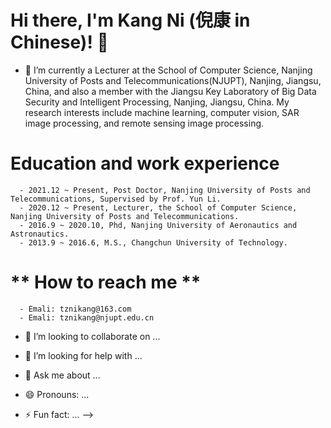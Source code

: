 # Hi there, I'm Kang Ni (倪康 in Chinese)!  👋


- 🔭 I’m currently a Lecturer at the School of Computer Science, Nanjing University of Posts and Telecommunications(NJUPT), Nanjing, Jiangsu, China, and also a member with the Jiangsu Key Laboratory of Big Data Security and Intelligent Processing, Nanjing, Jiangsu, China. My research interests include machine learning, computer vision, SAR image processing, and remote sensing image processing.




# **Education and work experience**
      - 2021.12 ~ Present, Post Doctor, Nanjing University of Posts and Telecommunications, Supervised by Prof. Yun Li. 
      - 2020.12 ~ Present, Lecturer, the School of Computer Science, Nanjing University of Posts and Telecommunications. 
      - 2016.9 ~ 2020.10, Phd, Nanjing University of Aeronautics and Astronautics. 
      - 2013.9 ~ 2016.6, M.S., Changchun University of Technology.
# ** How to reach me **
      - Emali: tznikang@163.com
      - Emali: tznikang@njupt.edu.cn


- 👯 I’m looking to collaborate on ...
- 🤔 I’m looking for help with ...
- 💬 Ask me about ...

- 😄 Pronouns: ...
- ⚡ Fun fact: ...
-->
